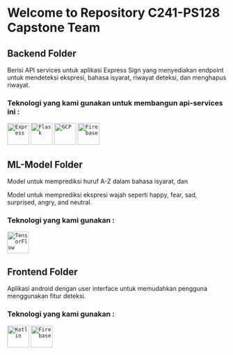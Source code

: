 # Welcome to Repository C241-PS128 Capstone Team

## Backend Folder
<p>Berisi API services untuk aplikasi Express Sign yang menyediakan endpoint untuk mendeteksi ekspresi, bahasa isyarat, riwayat deteksi, dan menghapus riwayat.</p>

### Teknologi yang kami gunakan untuk membangun api-services ini : 
<div >
	<code><img width="50" src="https://user-images.githubusercontent.com/25181517/183859966-a3462d8d-1bc7-4880-b353-e2cbed900ed6.png" alt="Express" title="Express"/></code>
	<code><img width="50" src="https://user-images.githubusercontent.com/25181517/183423775-2276e25d-d43d-4e58-890b-edbc88e915f7.png" alt="Flask" title="Flask"/></code>
	<code><img width="50" src="https://user-images.githubusercontent.com/25181517/183911547-990692bc-8411-4878-99a0-43506cdb69cf.png" alt="GCP" title="GCP"/></code>
	<code><img width="50" src="https://user-images.githubusercontent.com/25181517/189716855-2c69ca7a-5149-4647-936d-780610911353.png" alt="Firebase" title="Firebase"/></code>
</div>

## ML-Model Folder
<p>Model untuk memprediksi huruf A-Z dalam bahasa isyarat, dan</p>
<p>Model untuk memprediksi ekspresi wajah seperti happy, fear, sad, surprised, angry, and neutral.</p>

### Teknologi yang kami gunakan : 
<div >
	<code><img width="50" src="https://user-images.githubusercontent.com/25181517/223639822-2a01e63a-a7f9-4a39-8930-61431541bc06.png" alt="TensorFlow" title="TensorFlow"/></code>
</div>

## Frontend Folder
<p>Aplikasi android dengan user interface untuk memudahkan pengguna menggunakan fitur deteksi.</p>

### Teknologi yang kami gunakan :
<div >
	<code><img width="50" src="https://user-images.githubusercontent.com/25181517/185062810-7ee0c3d2-17f2-4a98-9d8a-a9576947692b.png" alt="Kotlin" title="Kotlin"/></code>
	<code><img width="50" src="https://user-images.githubusercontent.com/25181517/189716855-2c69ca7a-5149-4647-936d-780610911353.png" alt="Firebase" title="Firebase"/></code>
</div>
